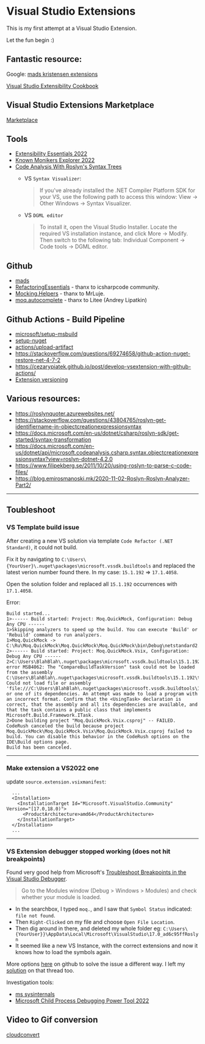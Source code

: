 #  Visual Studio Extensions
This is my first attempt at a Visual Studio Extension.

Let the fun begin :)

## Fantastic resource:
Google: [mads kristensen extensions](https://www.google.com/search?q=mads+kristensen+extensions&rlz=1C1RXQR_en-GBAU944AU944&oq=mads+kristensen+extensions&aqs=chrome..69i57.264j0j7&sourceid=chrome&ie=UTF-8)

[Visual Studio Extensibility Cookbook](https://www.vsixcookbook.com/getting-started/your-first-extension.html)

## Visual Studio Extensions Marketplace
[Marketplace](https://marketplace.visualstudio.com/)

## Tools
- [Extensibility Essentials 2022](https://marketplace.visualstudio.com/items?itemName=MadsKristensen.ExtensibilityEssentials2022)
- [Known Monikers Explorer 2022](https://marketplace.visualstudio.com/items?itemName=MadsKristensen.KnownMonikersExplorer2022)
- [Code Analysis With Roslyn's Syntax Trees](https://www.codingzee.com/2021/04/c-code-analysis-with-roslyn-syntax-trees.html)
  -  VS `Syntax Visualizer`: 
      
      > If you've already installed the .NET Compiler Platform SDK for your VS, use the following path to access this window: View -> Other Windows -> Syntax Visualizer.
  - VS `DGML editor`
     >  To install it, open the Visual Studio Installer. Locate the required VS installation instance, and click More -> Modify. Then switch to the following tab: Individual Component -> Code tools -> DGML editor.


## Github
- [mads](https://github.com/madskristensen)
- [RefactoringEssentials](https://github.com/icsharpcode/RefactoringEssentials) - thanx to icsharpcode community.
- [Mocking.Helpers](https://github.com/MrLuje/Mocking.Helpers) - thanx to MrLuje.
- [moq.autocomplete](https://github.com/Litee/moq.autocomplete) - thanx to Litee (Andrey Lipatkin)

## Github Actions - Build Pipeline
- [microsoft/setup-msbuild](https://github.com/microsoft/setup-msbuild)
- [setup-nuget](https://github.com/NuGet/setup-nuget)
- [actions/upload-artifact](https://github.com/actions/upload-artifact)
- https://stackoverflow.com/questions/69274658/github-action-nuget-restore-net-4-7-2
- https://cezarypiatek.github.io/post/develop-vsextension-with-github-actions/
- [Extension versioning](https://cezarypiatek.github.io/post/develop-vsextension-with-github-actions/#how-to-set-the-version-for-vsix-file)

## Various resources:
- https://roslynquoter.azurewebsites.net/
- https://stackoverflow.com/questions/43804765/roslyn-get-identifiername-in-objectcreationexpressionsyntax
- https://docs.microsoft.com/en-us/dotnet/csharp/roslyn-sdk/get-started/syntax-transformation
- https://docs.microsoft.com/en-us/dotnet/api/microsoft.codeanalysis.csharp.syntax.objectcreationexpressionsyntax?view=roslyn-dotnet-4.2.0
- https://www.filipekberg.se/2011/10/20/using-roslyn-to-parse-c-code-files/
- https://blog.emirosmanoski.mk/2020-11-02-Roslyn-Roslyn-Analyzer-Part2/

---
## Toubleshoot

### VS Template build issue
After creating a new VS solution via template `Code Refactor (.NET Standard)`, it could not build.

Fix it by navigating to `C:\Users\{YourUser}\.nuget\packages\microsoft.vssdk.buildtools` and replaced the latest verion number found there.
In my case: `15.1.192` => `17.1.4058`.

Open the solution folder and replaced all `15.1.192` occurrences with `17.1.4058`.

Error:
```
Build started...
1>------ Build started: Project: Moq.QuickMock, Configuration: Debug Any CPU ------
1>Skipping analyzers to speed up the build. You can execute 'Build' or 'Rebuild' command to run analyzers.
1>Moq.QuickMock -> C:\Ru\Moq.QuickMock\Moq.QuickMock\Moq.QuickMock\bin\Debug\netstandard2.0\Moq.QuickMock.dll
2>------ Build started: Project: Moq.QuickMock.Vsix, Configuration: Debug Any CPU ------
2>C:\Users\BlahBlah\.nuget\packages\microsoft.vssdk.buildtools\15.1.192\tools\VSSDK\Microsoft.VsSDK.targets(84,5): error MSB4062: The "CompareBuildTaskVersion" task could not be loaded from the assembly C:\Users\BlahBlah\.nuget\packages\microsoft.vssdk.buildtools\15.1.192\tools\VSSDK\Microsoft.VisualStudio.Sdk.BuildTasks.15.0.dll. Could not load file or assembly 'file:///C:\Users\BlahBlah\.nuget\packages\microsoft.vssdk.buildtools\15.1.192\tools\VSSDK\Microsoft.VisualStudio.Sdk.BuildTasks.15.0.dll' or one of its dependencies. An attempt was made to load a program with an incorrect format. Confirm that the <UsingTask> declaration is correct, that the assembly and all its dependencies are available, and that the task contains a public class that implements Microsoft.Build.Framework.ITask.
2>Done building project "Moq.QuickMock.Vsix.csproj" -- FAILED.
CodeRush canceled the build because project Moq.QuickMock\Moq.QuickMock.Vsix\Moq.QuickMock.Vsix.csproj failed to build. You can disable this behavior in the CodeRush options on the IDE\Build options page.
Build has been canceled.
```

---

### Make extension a VS2022 one

update `source.extension.vsixmanifest`:

```
  ...
  <Installation>
    <InstallationTarget Id="Microsoft.VisualStudio.Community" Version="[17.0,18.0)">
      <ProductArchitecture>amd64</ProductArchitecture>
    </InstallationTarget>
  </Installation>
  ...
```

---

### VS Extension debugger stopped working (does not hit breakpoints)

Found very good help from Microsoft's [Troubleshoot Breakpoints in the Visual Studio Debugger](https://docs.microsoft.com/en-us/visualstudio/debugger/troubleshooting-breakpoints?view=vs-2022).

> Go to the Modules window (Debug > Windows > Modules) and check whether your module is loaded.

- In the searchbox, I typed `moq.`, and I saw that `Symbol Status` indicated: `file not found`.
- Then `Right-Clicked` on my file and choose `Open File Location`.
- Then dig around in there, and deleted my whole folder 
  eg: `C:\Users\{YourUser}}\AppData\Local\Microsoft\VisualStudio\17.0_ad6c95ffRoslyn`
- It seemed like a new VS Instance, with the correct extensions and now it knows how to load the symbols again. 

More options [here](https://github.com/dotnet/roslyn-sdk/issues/889#issuecomment-929608681) on github to solve the issue a different way.
I left my [solution](https://github.com/dotnet/roslyn-sdk/issues/889#issuecomment-1146767006) on that thread too.


Investigation tools: 
- [ms sysinternals](https://docs.microsoft.com/en-us/sysinternals/)
-  [Microsoft Child Process Debugging Power Tool 2022](https://marketplace.visualstudio.com/items?itemName=vsdbgplat.MicrosoftChildProcessDebuggingPowerTool2022)

## Video to Gif conversion
[cloudconvert](https://cloudconvert.com/mp4-to-gif)